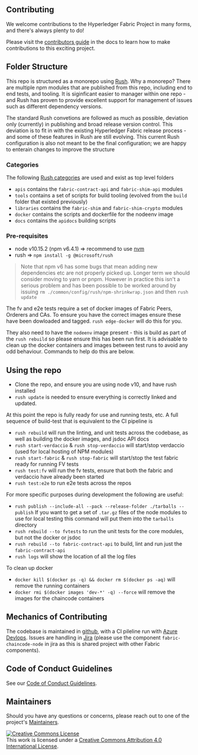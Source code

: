 ## Contributing

We welcome contributions to the Hyperledger Fabric Project in many forms, and there's always plenty to do!

Please visit the [contributors guide](http://hyperledger-fabric.readthedocs.io/en/latest/CONTRIBUTING.html) in the docs to learn how to make contributions to this exciting project.

## Folder Structure

This repo is structured as a monorepo using [Rush](https://rushjs.io/). Why a monorepo? There are multiple npm modules that are published from this repo, including end to end tests, and tooling. It is siginficant easier to manager within one repo - and Rush has proven to provide excellent support for management of issues such as different dependency versions.

The standard Rush convetions are followed as much as possible, deviation only (currently) in publishing and broad release version control. This deviation is to fit in with the existing Hyperledger Fabric release process - and some of these features in Rush are still evolving. This current Rush configuration is also not meant to be the final configuration; we are happy to enterain changes to improve the structure

### Categories

The following [Rush categories](https://rushjs.io/pages/maintainer/add_to_repo/) are used and exist as top level folders

- `apis` contains the `fabric-contract-api` and `fabric-shim-api` modules
- `tools` contains a set of scripts for build tooling (evolved from the `build` folder that existed previously)
- `libraries` contains the `fabric-shim` and `fabric-shim-crypto` modules
- `docker` contains the scripts and dockerfile for the nodeenv image
- `docs` contains the `apidocs` building scripts

### Pre-requisites

* node v10.15.2 (npm v6.4.1) => recommend to use [nvm](https://github.com/nvm-sh/nvm)
* rush => `npm install -g @microsoft/rush`

> Note that npm v6 has some bugs that mean adding new dependencies etc are not properly picked up. Longer term we should consider moving to yarn or pnpm. However in practice this isn't a serious problem and has been possible to be worked around by issuing `rm ./common/config/rush/npm-shrinkwrap.json` and then `rush update`

The fv and e2e tests require a set of docker images of Fabric Peers, Orderers and CAs. To ensure you have the correct images ensure these have been dowloaded and tagged.  `rush edge-docker` will do this for you. 

They also need to have the `nodeenv` image present - this is build as part of the `rush rebuild` so please ensure this has been run first.  It is advisable to clean up the docker containers and images between test runs to avoid any odd behaviour. Commands to help do this are below.

## Using the repo

* Clone the repo, and ensure you are using node v10, and have rush installed
* `rush update` is needed to ensure everything is correctly linked and updated.

At this point the repo is fully ready for use and running tests, etc. A full sequence of build-test that is equivalent to the CI pipeline is

* `rush rebuild` will run the linting, and unit tests across the codebase, as well as building the docker images, and jsdoc API docs
* `rush start-verdaccio` & `rush stop-verdaccio` will start/stop verdaccio (used for local hosting of NPM modules)
* `rush start-fabric` & `rush stop-fabric` will start/stop the test fabric ready for running FV tests
* `rush test:fv` will run the fv tests, ensure that both the fabric and verdaccio have already been started
* `rush test:e2e` to run e2e tests across the repos

For more specific purposes during development the following are useful:

* `rush publish --include-all --pack --release-folder ./tarballs --publish`
If you want to get a set of `.tar.gz` files of the node modules to use for local testing this command will put them into the `tarballs` directory
* `rush rebuild --to fvtests` to run the unit tests for the core modules, but not the docker or jsdoc
* `rush rebuild --to fabric-contract-api` to build, lint and run just the `fabric-contract-api` 
* `rush logs` will show the location of all the log files 

To clean up docker

* `docker kill $(docker ps -q) && docker rm $(docker ps -aq)` will remove the running containers
* `docker rmi $(docker images 'dev-*' -q) --force` will remove the images for the chaincode containers

## Mechanics of Contributing

The codebase is maintained in [github](https://github.com/hyperledger/fabric-chaincode-node), with a CI pileline run with [Azure Devlops](https://dev.azure.com/Hyperledger/Fabric-Chaincode-Node/_build?definitionId=33&_a=summary). Issues are handling in [Jira](https://jira.hyperledger.org/issues/?jql=project%20%3D%20FAB%20AND%20component%20%3D%20fabric-chaincode-node)   (please use the component `fabric-chaincode-node` in jira as this is shared project with other Fabric components).




## Code of Conduct Guidelines <a name="conduct"></a>

See our [Code of Conduct Guidelines](../blob/master/CODE_OF_CONDUCT.md).

## Maintainers <a name="maintainers"></a>

Should you have any questions or concerns, please reach out to one of the project's [Maintainers](../blob/master/MAINTAINERS.md).

<a rel="license" href="http://creativecommons.org/licenses/by/4.0/"><img alt="Creative Commons License" style="border-width:0" src="https://i.creativecommons.org/l/by/4.0/88x31.png" /></a><br />This work is licensed under a <a rel="license" href="http://creativecommons.org/licenses/by/4.0/">Creative Commons Attribution 4.0 International License</a>.
